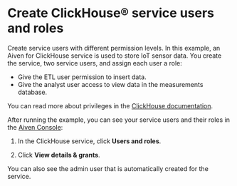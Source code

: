 # Create ClickHouse® service users and roles

Create service users with different permission levels. In this example, an Aiven for ClickHouse service is used to store IoT sensor data.
You create the service, two service users, and assign each user a role:

* Give the ETL user permission to insert data.
* Give the analyst user access to view data in the measurements database.

You can read more about privileges in the [ClickHouse documentation](https://clickhouse.com/docs/en/sql-reference/statements/grant#privileges).

After running the example, you can see your service users and their roles in the [Aiven Console](https://console.aiven.io/):

1. In the ClickHouse service, click **Users and roles**. 

2. Click **View details & grants**.

You can also see the admin user that is automatically created for the service.
